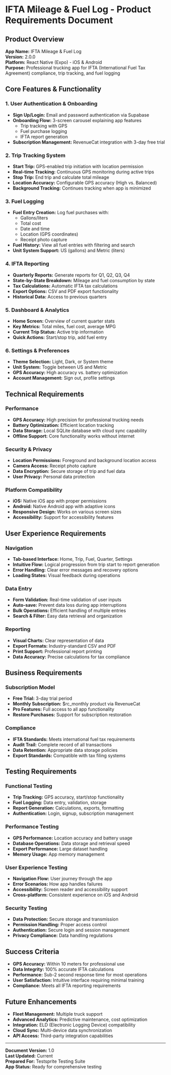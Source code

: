 # IFTA Mileage & Fuel Log - Product Requirements Document

## Product Overview
**App Name:** IFTA Mileage & Fuel Log  
**Version:** 2.0.0  
**Platform:** React Native (Expo) - iOS & Android  
**Purpose:** Professional trucking app for IFTA (International Fuel Tax Agreement) compliance, trip tracking, and fuel logging

## Core Features & Functionality

### 1. User Authentication & Onboarding
- **Sign Up/Login:** Email and password authentication via Supabase
- **Onboarding Flow:** 3-screen carousel explaining app features
  - Trip tracking with GPS
  - Fuel purchase logging
  - IFTA report generation
- **Subscription Management:** RevenueCat integration with 3-day free trial

### 2. Trip Tracking System
- **Start Trip:** GPS-enabled trip initiation with location permission
- **Real-time Tracking:** Continuous GPS monitoring during active trips
- **Stop Trip:** End trip and calculate total mileage
- **Location Accuracy:** Configurable GPS accuracy (High vs. Balanced)
- **Background Tracking:** Continues tracking when app is minimized

### 3. Fuel Logging
- **Fuel Entry Creation:** Log fuel purchases with:
  - Gallons/liters
  - Total cost
  - Date and time
  - Location (GPS coordinates)
  - Receipt photo capture
- **Fuel History:** View all fuel entries with filtering and search
- **Unit System Support:** US (gallons) and Metric (liters)

### 4. IFTA Reporting
- **Quarterly Reports:** Generate reports for Q1, Q2, Q3, Q4
- **State-by-State Breakdown:** Mileage and fuel consumption by state
- **Tax Calculations:** Automatic IFTA tax calculations
- **Export Options:** CSV and PDF export functionality
- **Historical Data:** Access to previous quarters

### 5. Dashboard & Analytics
- **Home Screen:** Overview of current quarter stats
- **Key Metrics:** Total miles, fuel cost, average MPG
- **Current Trip Status:** Active trip information
- **Quick Actions:** Start/stop trip, add fuel entry

### 6. Settings & Preferences
- **Theme Selection:** Light, Dark, or System theme
- **Unit System:** Toggle between US and Metric
- **GPS Accuracy:** High accuracy vs. battery optimization
- **Account Management:** Sign out, profile settings

## Technical Requirements

### Performance
- **GPS Accuracy:** High precision for professional trucking needs
- **Battery Optimization:** Efficient location tracking
- **Data Storage:** Local SQLite database with cloud sync capability
- **Offline Support:** Core functionality works without internet

### Security & Privacy
- **Location Permissions:** Foreground and background location access
- **Camera Access:** Receipt photo capture
- **Data Encryption:** Secure storage of trip and fuel data
- **User Privacy:** Personal data protection

### Platform Compatibility
- **iOS:** Native iOS app with proper permissions
- **Android:** Native Android app with adaptive icons
- **Responsive Design:** Works on various screen sizes
- **Accessibility:** Support for accessibility features

## User Experience Requirements

### Navigation
- **Tab-based Interface:** Home, Trip, Fuel, Quarter, Settings
- **Intuitive Flow:** Logical progression from trip start to report generation
- **Error Handling:** Clear error messages and recovery options
- **Loading States:** Visual feedback during operations

### Data Entry
- **Form Validation:** Real-time validation of user inputs
- **Auto-save:** Prevent data loss during app interruptions
- **Bulk Operations:** Efficient handling of multiple entries
- **Search & Filter:** Easy data retrieval and organization

### Reporting
- **Visual Charts:** Clear representation of data
- **Export Formats:** Industry-standard CSV and PDF
- **Print Support:** Professional report printing
- **Data Accuracy:** Precise calculations for tax compliance

## Business Requirements

### Subscription Model
- **Free Trial:** 3-day trial period
- **Monthly Subscription:** $rc_monthly product via RevenueCat
- **Pro Features:** Full access to all app functionality
- **Restore Purchases:** Support for subscription restoration

### Compliance
- **IFTA Standards:** Meets international fuel tax requirements
- **Audit Trail:** Complete record of all transactions
- **Data Retention:** Appropriate data storage policies
- **Export Standards:** Compatible with tax filing systems

## Testing Requirements

### Functional Testing
- **Trip Tracking:** GPS accuracy, start/stop functionality
- **Fuel Logging:** Data entry, validation, storage
- **Report Generation:** Calculations, exports, formatting
- **Authentication:** Login, signup, subscription management

### Performance Testing
- **GPS Performance:** Location accuracy and battery usage
- **Database Operations:** Data storage and retrieval speed
- **Export Performance:** Large dataset handling
- **Memory Usage:** App memory management

### User Experience Testing
- **Navigation Flow:** User journey through the app
- **Error Scenarios:** How app handles failures
- **Accessibility:** Screen reader and accessibility support
- **Cross-platform:** Consistent experience on iOS and Android

### Security Testing
- **Data Protection:** Secure storage and transmission
- **Permission Handling:** Proper access control
- **Authentication:** Secure login and session management
- **Privacy Compliance:** Data handling regulations

## Success Criteria
- **GPS Accuracy:** Within 10 meters for professional use
- **Data Integrity:** 100% accurate IFTA calculations
- **Performance:** Sub-2 second response time for most operations
- **User Satisfaction:** Intuitive interface requiring minimal training
- **Compliance:** Meets all IFTA reporting requirements

## Future Enhancements
- **Fleet Management:** Multiple truck support
- **Advanced Analytics:** Predictive maintenance, cost optimization
- **Integration:** ELD (Electronic Logging Device) compatibility
- **Cloud Sync:** Multi-device data synchronization
- **API Access:** Third-party integration capabilities

---

**Document Version:** 1.0  
**Last Updated:** Current  
**Prepared For:** Testsprite Testing Suite  
**App Status:** Ready for comprehensive testing
